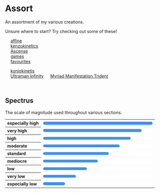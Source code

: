 # Assort

An assortment of my various creations.

Unsure where to start? Try checking out some of these!

&emsp; [affine](affine)  
&emsp; [kenzokinetics](kenzokinetics)  
&emsp; [Ascense](Ascense)  
&emsp; [games](~games)  
&emsp; [favourites](~lists/favourites)

&emsp; [koniokinetis](affine/affinitys/koniokinetis.md)  
&emsp; [Ultraman Infinity](Ultraman/Ultraman%20Infinity.md)
&emsp; [Myriad Manifestation Trident](~misc/Myriad%20Manifestation%20Trident.md)


<br>


## Spectrus

The scale of magnitude used throughout various sections.

<table>
  <tr>
    <th align="left"> especially high </th>
    <td> <img src=".assets/spectrus/spectrus.blue.high.spec.png" width="360px"> </td>
  </tr>
  <tr>
    <th align="left"> very high </th>
    <td> <img src=".assets/spectrus/spectrus.blue.high.very.png" width="360px"> </td>
  </tr>
  <tr>
    <th align="left"> high </th>
    <td> <img src=".assets/spectrus/spectrus.blue.high.png" width="360px"> </td>
  </tr>
  <tr>
    <th align="left"> moderate </th>
    <td> <img src=".assets/spectrus/spectrus.blue.moderate.png" width="360px"> </td>
  </tr>
  <tr>
    <th align="left"> standard </th>
    <td> <img src=".assets/spectrus/spectrus.blue.standard.png" width="360px"> </td>
  </tr>
  <tr>
    <th align="left"> mediocre </th>
    <td> <img src=".assets/spectrus/spectrus.blue.mediocre.png" width="360px"> </td>
  </tr>
  <tr>
    <th align="left"> low </th>
    <td> <img src=".assets/spectrus/spectrus.blue.low.png" width="360px"> </td>
  </tr>
  <tr>
    <th align="left"> very low </th>
    <td> <img src=".assets/spectrus/spectrus.blue.low.very.png" width="360px"> </td>
  </tr>
  <tr>
    <th align="left"> especially low </th>
    <td> <img src=".assets/spectrus/spectrus.blue.low.spec.png" width="360px"> </td>
  </tr>
</table>
